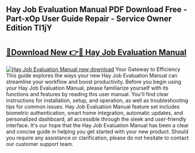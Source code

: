 ## Hay Job Evaluation Manual PDF Download Free - Part-xOp User Guide Repair - Service Owner Edition TI1jY

# <h2><a href="http://bc39229.oget.top/?id=Hay+Job+Evaluation+Manual">🔗Download New 👉🔴 Hay Job Evaluation Manual</a></h2>

[![Hay Job Evaluation Manual new download](https://i.imgur.com/5g1atiW.png)](http://bc39229.oget.top/?id=Hay+Job+Evaluation+Manual)
Your Gateway to Efficiency This guide explores the ways your new Hay Job Evaluation Manual can streamline your workflow and boost productivity. Before you begin using your Hay Job Evaluation Manual, please familiarize yourself with its functions and features by reading this user manual. You'll find clear instructions for installation, setup, and operation, as well as troubleshooting tips for common issues. Hay Job Evaluation Manual feature set includes biometric authentication, smart home integration, automatic updates, and personalized dashboard, all accessible through the sleek and user-friendly interface. It's our hope that the Hay Job Evaluation Manual has been a clear and concise guide in helping you get started with your new product. Should you require any assistance or clarification, please do not hesitate to contact our customer support team.
